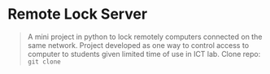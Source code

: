 # Remote Lock Server
> A mini project in python to lock remotely computers connected on the same network.
> Project developed as one way to control access to computer to students given limited time of use in ICT lab.
> Clone repo: `git clone` 
